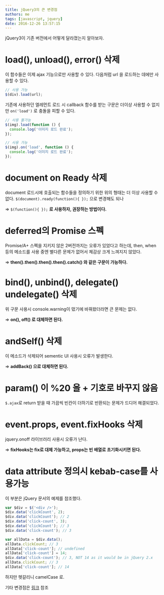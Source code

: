 ```yaml
---
title: jQuery3의 큰 변경점
authors: me
tags: [javascript, jquery]
date: 2016-12-26 13:57:15
---
```


jQuery3이 기존 버전에서 어떻게 달라졌는지 알아보자.

# load(), unload(), error() 삭제

이 함수들은 이제 ajax 기능으로만 사용할 수 있다.
다음처럼 url 을 로드하는 데에만 사용할 수 있다.

```js
// 사용 가능
$(div).load(url);
```

기존에 사용하던 엘레먼트 로드 시 callback 함수를 받는 구문은 더이상 사용할 수 없지만 `on('load')` 로 충돌을 피할 수 있다.

```js
// 사용 불가능
$(img).load(function () {
  console.log('이미지 로드 완료');
});

// 사용 가능
$(img).on('load', function () {
  console.log('이미지 로드 완료');
});
```

# document on Ready 삭제

document 로드시에 호출되는 함수들을 정의하기 위한 위의 형태는 더 이상 사용할 수 없다.
`$(document).ready(function(){ });` 으로 변경해도 되나

=> `$(function(){ });` **로 사용하자, 권장하는 방법이다.**

# deferred의 Promise 스펙

Promise/A+ 스펙을 지키지 않은 2버전까지는 오류가 있었다고 하는데, then, when 등의 메소드를 사용 중엔 별다른 문제가 없어서
체감상 크게 느껴지지 않았다.

=> **then().then().then().then().catch() 와 같은 구문이 가능하다.**

# bind(), unbind(), delegate() undelegate() 삭제

위 구문 사용시 console.warning이 떴기에 바꿔왔더라면 큰 문제는 없다.

=> **on(), off() 로 대체하면 된다.**

# andSelf() 삭제

이 메소드가 삭제되어 sementic UI 사용시 오류가 발생한다.

=> **addBack() 으로 대체하면 된다.**

# param() 이 %20 을 + 기호로 바꾸지 않음

`$.ajax`로 return 받을 때 가끔씩 빈칸이 더하기로 반환되는 문제가 드디어 해결되었다.

# event.props, event.fixHooks 삭제

jquery.onoff 라이브러리 사용시 오류가 난다.

=> **fixHooks는 fix로 대체 가능하고, props는 빈 배열로 초기화시키면 된다.**

# data attribute 정의시 kebab-case를 사용가능

이 부분은 jQuery 문서의 예제를 참조했다.

```javascript
var $div = $('<div />');
$div.data('clickCount', 2);
$div.data('clickCount'); // 2
$div.data('click-count', 3);
$div.data('clickCount'); // 3
$div.data('click-count'); // 3

var allData = $div.data();
allData.clickCount; // 3
allData['click-count']; // undefined
allData['click-count'] = 14;
$div.data('click-count'); // 3, NOT 14 as it would be in jQuery 2.x
allData.clickCount; // 3
allData['click-count']; // 14
```

하지만 헷갈리니 camelCase 로.

기타 변경점은 [링크](https://jquery.com/upgrade-guide/3.0/#data) 참조
